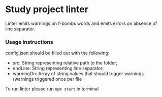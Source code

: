 # Study project linter
  Linter emits warnings on f-bombs words and emits errors on absence of line separator.

### Usage instructions

 config.json should be filled out with the following:
* src: String representing relative path to the folder;
* endLine: String representing line separator;
* warningOn: Array of string values that should trigger warnings (warnings triggered once per file

To run linter please run `npm start` in terminal
````